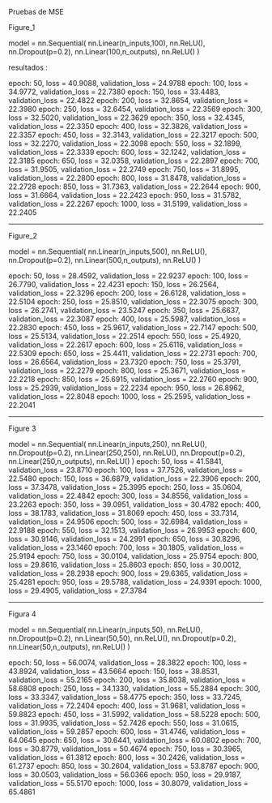 Pruebas de MSE 

Figure_1 

model = nn.Sequential(
  nn.Linear(n_inputs,100),
  nn.ReLU(),
  nn.Dropout(p=0.2),
  nn.Linear(100,n_outputs),
  nn.ReLU()
)

resultados :

epoch: 50, loss = 40.9088, validation_loss = 24.9788
epoch: 100, loss = 34.9772, validation_loss = 22.7380
epoch: 150, loss = 33.4483, validation_loss = 22.4822
epoch: 200, loss = 32.8654, validation_loss = 22.3980
epoch: 250, loss = 32.6454, validation_loss = 22.3569
epoch: 300, loss = 32.5020, validation_loss = 22.3629
epoch: 350, loss = 32.4345, validation_loss = 22.3350
epoch: 400, loss = 32.3826, validation_loss = 22.3357
epoch: 450, loss = 32.3143, validation_loss = 22.3217
epoch: 500, loss = 32.2270, validation_loss = 22.3098
epoch: 550, loss = 32.1899, validation_loss = 22.3339
epoch: 600, loss = 32.1242, validation_loss = 22.3185
epoch: 650, loss = 32.0358, validation_loss = 22.2897
epoch: 700, loss = 31.9505, validation_loss = 22.2749
epoch: 750, loss = 31.8995, validation_loss = 22.2800
epoch: 800, loss = 31.8478, validation_loss = 22.2728
epoch: 850, loss = 31.7363, validation_loss = 22.2644
epoch: 900, loss = 31.6664, validation_loss = 22.2423
epoch: 950, loss = 31.5782, validation_loss = 22.2267
epoch: 1000, loss = 31.5199, validation_loss = 22.2405




----------------------------------------------------------

Figure_2

model = nn.Sequential(
  nn.Linear(n_inputs,500),
  nn.ReLU(),
  nn.Dropout(p=0.2),
  nn.Linear(500,n_outputs),
  nn.ReLU()
)

epoch: 50, loss = 28.4592, validation_loss = 22.9237
epoch: 100, loss = 26.7790, validation_loss = 22.4231
epoch: 150, loss = 26.2564, validation_loss = 22.3296
epoch: 200, loss = 26.6128, validation_loss = 22.5104
epoch: 250, loss = 25.8510, validation_loss = 22.3075
epoch: 300, loss = 26.2741, validation_loss = 23.5247
epoch: 350, loss = 25.6637, validation_loss = 22.3087
epoch: 400, loss = 25.5987, validation_loss = 22.2830
epoch: 450, loss = 25.9617, validation_loss = 22.7147
epoch: 500, loss = 25.5134, validation_loss = 22.2514
epoch: 550, loss = 25.4920, validation_loss = 22.2617
epoch: 600, loss = 25.6116, validation_loss = 22.5309
epoch: 650, loss = 25.4411, validation_loss = 22.2731
epoch: 700, loss = 26.6564, validation_loss = 23.7320
epoch: 750, loss = 25.3791, validation_loss = 22.2279
epoch: 800, loss = 25.3671, validation_loss = 22.2218
epoch: 850, loss = 25.6915, validation_loss = 22.2760
epoch: 900, loss = 25.2939, validation_loss = 22.2234
epoch: 950, loss = 26.8962, validation_loss = 22.8048
epoch: 1000, loss = 25.2595, validation_loss = 22.2041


------------------------------------------------------
Figure 3

model = nn.Sequential(
  nn.Linear(n_inputs,250),
  nn.ReLU(),
  nn.Dropout(p=0.2),
  nn.Linear(250,250),
  nn.ReLU(),
  nn.Dropout(p=0.2),
  nn.Linear(250,n_outputs),
  nn.ReLU()
)
epoch: 50, loss = 41.5841, validation_loss = 23.8710
epoch: 100, loss = 37.7526, validation_loss = 22.5480
epoch: 150, loss = 36.6879, validation_loss = 22.3906
epoch: 200, loss = 37.3478, validation_loss = 25.3995
epoch: 250, loss = 35.0604, validation_loss = 22.4842
epoch: 300, loss = 34.8556, validation_loss = 23.2263
epoch: 350, loss = 39.0951, validation_loss = 30.4782
epoch: 400, loss = 38.1783, validation_loss = 31.8069
epoch: 450, loss = 33.7314, validation_loss = 24.9506
epoch: 500, loss = 32.6984, validation_loss = 22.9188
epoch: 550, loss = 32.1513, validation_loss = 26.9953
epoch: 600, loss = 30.9146, validation_loss = 24.2991
epoch: 650, loss = 30.8296, validation_loss = 23.1460
epoch: 700, loss = 30.1805, validation_loss = 25.9194
epoch: 750, loss = 30.0104, validation_loss = 25.9754
epoch: 800, loss = 29.8616, validation_loss = 25.8603
epoch: 850, loss = 30.0012, validation_loss = 28.2938
epoch: 900, loss = 29.6365, validation_loss = 25.4281
epoch: 950, loss = 29.5788, validation_loss = 24.9391
epoch: 1000, loss = 29.4905, validation_loss = 27.3784

-----------------------------------------------------

Figura 4

model = nn.Sequential(
  nn.Linear(n_inputs,50),
  nn.ReLU(),
  nn.Dropout(p=0.2),
  nn.Linear(50,50),
  nn.ReLU(),
  nn.Dropout(p=0.2),
  nn.Linear(50,n_outputs),
  nn.ReLU()
)

epoch: 50, loss = 56.0074, validation_loss = 28.3822
epoch: 100, loss = 43.8924, validation_loss = 43.5664
epoch: 150, loss = 38.8531, validation_loss = 55.2165
epoch: 200, loss = 35.8038, validation_loss = 58.6808
epoch: 250, loss = 34.1330, validation_loss = 55.2884
epoch: 300, loss = 33.3347, validation_loss = 58.4775
epoch: 350, loss = 33.7245, validation_loss = 72.2404
epoch: 400, loss = 31.9681, validation_loss = 59.8823
epoch: 450, loss = 31.5992, validation_loss = 58.5228
epoch: 500, loss = 31.9935, validation_loss = 52.7426
epoch: 550, loss = 31.0615, validation_loss = 59.2857
epoch: 600, loss = 31.4746, validation_loss = 64.0645
epoch: 650, loss = 30.6441, validation_loss = 60.0802
epoch: 700, loss = 30.8779, validation_loss = 50.4674
epoch: 750, loss = 30.3965, validation_loss = 61.3812
epoch: 800, loss = 30.2426, validation_loss = 61.2737
epoch: 850, loss = 30.2604, validation_loss = 53.8787
epoch: 900, loss = 30.0503, validation_loss = 56.0366
epoch: 950, loss = 29.9187, validation_loss = 55.5170
epoch: 1000, loss = 30.8079, validation_loss = 65.4861